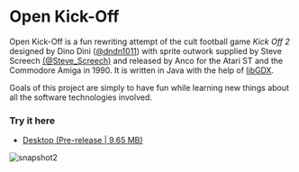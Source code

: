 # Open Kick-Off

Open Kick-Off is a fun rewriting attempt of the cult football game *Kick Off 2* designed by Dino Dini ([@dndn1011](https://twitter.com/dndn1011)) with sprite outwork supplied by Steve Screech [(@Steve_Screech)](https://twitter.com/steve_screech) and released by Anco for the Atari ST and the Commodore Amiga in 1990. It is written in Java with the help of [libGDX](https://libgdx.badlogicgames.com/).

Goals of this project are simply to have fun while learning new things about all the software technologies involved.

### Try it here 
* [Desktop (Pre-release | 9.65 MB)](https://github.com/ssenegas/kickoff/releases/download/v0.3.5/openkickoff-0.3.5.jar)

![snapshot2](https://user-images.githubusercontent.com/9662172/39470980-0051a248-4d41-11e8-9a60-182320e25b57.PNG)
